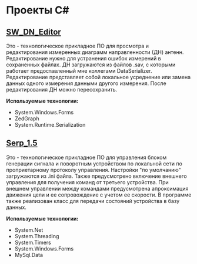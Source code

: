 # Проекты C#

## [SW_DN_Editor](https://github.com/headsoft-mikhail/portfolio/tree/master/C%23/2018.05.03%20SW_DN_Editor)  
Это - технологическое прикладное ПО для просмотра и редактирования измеренных диаграмм направленности (ДН) антенн. Редактирование нужно для устранения ошибок измерений в сохраненных файлах. ДН загружаются из файлов .sav, с которыми работает предоставленный мне коллегами DataSerializer. Редактирование представляет собой локальное усреднение или замена данных одного измерения данными другого измерения. После редактирования ДН можно пересохранить.  
  
**Используемые технологии:** 
- System.Windows.Forms
- ZedGraph
- System.Runtime.Serialization

## [Serp_1.5](https://github.com/headsoft-mikhail/portfolio/tree/master/C%23/2018.12.19%20Serp_1.5)
Это - технологическое прикладное ПО для управления блоком генерации сигнала и поворотным устройством по локальной сети по проприетарному протоколу управления. Настройки "по умолчанию" загружаются из .ini файла. Также предусмотрено включение внешнего управления для получения команд от третьего устройства. При внешнем управлении между командами предусмотрена апроксимация движения цели  и ее сопровождение с учетом ее скорости. В программе также реализован класс для передачи состояний устройства в базу данных.  
  
**Используемые технологии:**
- System.Net
- System.Threading
- System.Timers
- System.Windows.Forms
- MySql.Data